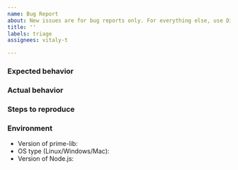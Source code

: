 ```yaml
---
name: Bug Report
about: New issues are for bug reports only. For everything else, use Discussions.
title: ''
labels: triage
assignees: vitaly-t

---
```


### Expected behavior


### Actual behavior


### Steps to reproduce


### Environment

* Version of prime-lib:
* OS type (Linux/Windows/Mac):
* Version of Node.js:
